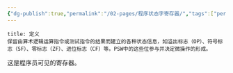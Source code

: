 ```yaml
---
{"dg-publish":true,"permalink":"/02-pages/程序状态字寄存器/","tags":["personal/blog","计算机组成原理/CPU"]}
---
```


```ad-info
title: 定义
保留由算术逻辑运算指令或测试指令的结果而建立的各种状态信息，如溢出标志（OP）、符号标志（SF）、零标志（ZF）、进位标志（CF）等。PSW中的这些位参与并决定微操作的形成。
```

这是程序员可见的寄存器。